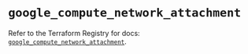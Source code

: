 # `google_compute_network_attachment`

Refer to the Terraform Registry for docs: [`google_compute_network_attachment`](https://registry.terraform.io/providers/hashicorp/google/6.38.0/docs/resources/compute_network_attachment).
